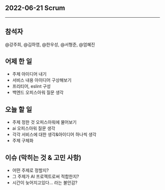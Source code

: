 ## 2022-06-21 Scrum

---
## 참석자
@강주희, @김하영, @한우성, @서형준, @엄혜진

## 어제 한 일
- 주제 아이디어 내기
- 서비스 내용 아이디어 구상해보기
- 프리티어, eslint 구성
- 백엔드 오피스아워 질문 생각

## 오늘 할 일
- 주제 정한 것 오피스아워에 물어보기
- ai 오피스아워 질문 생각
- 각각 서비스에 대한 생각&아이디어 하나씩 생각
- 주제 구체화


## 이슈 (막히는 것 & 고민 사항)
- 어떤 주제로 정할지?
- 그 주제가 AI 프로젝트로써 적합한지?
- 시간이 늦어지고있다... 라는 불안감?